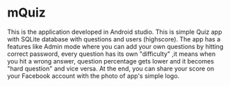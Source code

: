 # mQuiz

This is the application developed in Android studio.
This is simple Quiz app with SQLite database with questions and users (highscore).
The app has a features like Admin mode where you can add your own questions by hitting correct password, 
every question has its own "difficulty" ,it means when you hit a wrong answer, question percentage gets lower and it becomes "hard question" 
and vice versa.
At the end, you can share your score on your Facebook account with the photo of app's simple logo.
